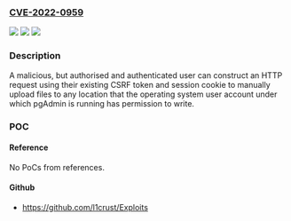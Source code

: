 ### [CVE-2022-0959](https://cve.mitre.org/cgi-bin/cvename.cgi?name=CVE-2022-0959)
![](https://img.shields.io/static/v1?label=Product&message=pgadmin&color=blue)
![](https://img.shields.io/static/v1?label=Version&message=n%2Fa&color=blue)
![](https://img.shields.io/static/v1?label=Vulnerability&message=CWE-434&color=brighgreen)

### Description

A malicious, but authorised and authenticated user can construct an HTTP request using their existing CSRF token and session cookie to manually upload files to any location that the operating system user account under which pgAdmin is running has permission to write.

### POC

#### Reference
No PoCs from references.

#### Github
- https://github.com/l1crust/Exploits

